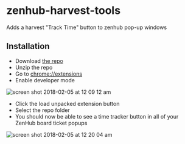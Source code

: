 # zenhub-harvest-tools
Adds a harvest "Track Time" button to zenhub pop-up windows

## Installation
- Download [the repo](https://github.com/edisch/zenhub-harvest-tools/archive/master.zip)
- Unzip the repo
- Go to [chrome://extensions](chrome://extensions)
- Enable developer mode

![screen shot 2018-02-05 at 12 09 12 am](https://user-images.githubusercontent.com/1893118/35778382-1c6f4f78-0a09-11e8-9e29-7dd39c1f5038.png)

- Click the load unpacked extension button
- Select the repo folder
- You should now be able to see a time tracker button in all of your ZenHub board ticket popups


![screen shot 2018-02-05 at 12 20 04 am](https://user-images.githubusercontent.com/1893118/35778469-5c7929f8-0a0a-11e8-9a4e-9b4006d77e58.png)

